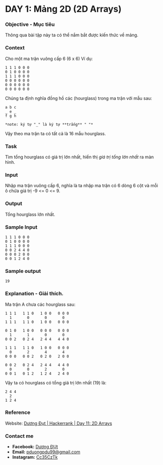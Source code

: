 # DAY 1: Mảng 2D (2D Arrays)

### Objective - Mục tiêu
Thông qua bài tập này ta có thể nắm bắt được kiến thức về mảng.

### Context
Cho một ma trận vuông cấp 6 (6 x 6)
Ví dụ:
```
1 1 1 0 0 0
0 1 0 0 0 0
1 1 1 0 0 0
0 0 0 0 0 0
0 0 0 0 0 0
0 0 0 0 0 0
``` 

Chúng ta định nghĩa đồng hồ các (hourglass) trong ma trận với mẫu sau:
```
a b c
_ e _
f g h

*note: ký tự "_" là ký tự **trắng** " "*
```
Vậy theo ma trận ta có tất cả là 16 mẫu hourglass. 


### Task
Tìm tổng hourglass có giá trị lớn nhất, hiển thị *giá trị tổng lớn nhất* ra màn hình.

### Input
Nhập ma trận vuông cấp 6, nghĩa là ta nhập ma trận có 6 dòng 6 cột và mỗi ô chứa giá trị -9 <= 0 <= 9.

### Output
Tổng hourglass lớn nhất.

### Sample Input
```
1 1 1 0 0 0
0 1 0 0 0 0
1 1 1 0 0 0
0 0 2 4 4 0
0 0 0 2 0 0
0 0 1 2 4 0
```

### Sample output
```
19
```

### Explanation - Giải thích.
Ma trận A chưa các hourglass sau:
```
1 1 1   1 1 0   1 0 0   0 0 0
  1       0       0       0
1 1 1   1 1 0   1 0 0   0 0 0

0 1 0   1 0 0   0 0 0   0 0 0
  1       1       0       0
0 0 2   0 2 4   2 4 4   4 4 0

1 1 1   1 1 0   1 0 0   0 0 0
  0       2       4       4
0 0 0   0 0 2   0 2 0   2 0 0

0 0 2   0 2 4   2 4 4   4 4 0
  0       0       2       0
0 0 1   0 1 2   1 2 4   2 4 0
```

Vậy ta có hourglass có tổng giá trị lớn nhất (19) là:
```
2 4 4
  2
1 2 4
```

### Reference
Website: [Dương Đụt | Hackerrank | Day 11: 2D Arrays ](https://www.hackerrank.com/challenges/30-2d-arrays/problem)

### Contact me
* **Facebook:** [Dương ĐỤt](https://www.facebook.com/Cc35CzTk)
* **Email:** pduongpdu99@gmail.com
* **Instagram:** [Cc35CzTk](https://www.instagram.com/cc35cztk/)